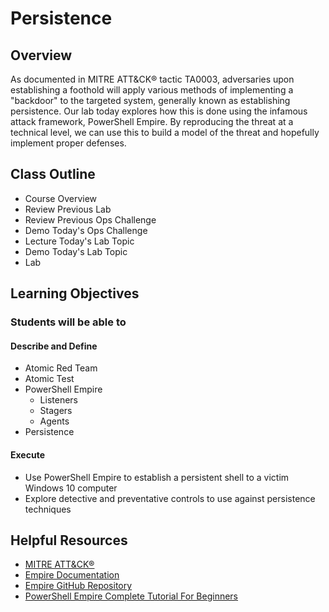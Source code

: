 # Persistence

## Overview

As documented in MITRE ATT&CK® tactic TA0003, adversaries upon establishing a foothold will apply various methods of implementing a "backdoor" to the targeted system, generally known as establishing persistence. Our lab today explores how this is done using the infamous attack framework, PowerShell Empire. By reproducing the threat at a technical level, we can use this to build a model of the threat and hopefully implement proper defenses.

## Class Outline

- Course Overview
- Review Previous Lab
- Review Previous Ops Challenge
- Demo Today's Ops Challenge
- Lecture Today's Lab Topic
- Demo Today's Lab Topic
- Lab

## Learning Objectives

### Students will be able to

#### Describe and Define

- Atomic Red Team
- Atomic Test
- PowerShell Empire
  - Listeners
  - Stagers
  - Agents
- Persistence

#### Execute

- Use PowerShell Empire to establish a persistent shell to a victim Windows 10 computer
- Explore detective and preventative controls to use against persistence techniques

## Helpful Resources

- [MITRE ATT&CK®](https://attack.mitre.org)
- [Empire Documentation](https://bc-security.gitbook.io/empire-wiki/)
- [Empire GitHub Repository](https://github.com/BC-SECURITY/empire-docs)
- [PowerShell Empire Complete Tutorial For Beginners](https://www.youtube.com/watch?v=52xkWbDMUUM&ab_channel=HackerSploit)
